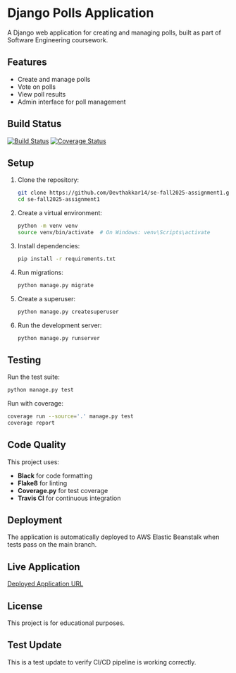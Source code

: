 # Django Polls Application

A Django web application for creating and managing polls, built as part of Software Engineering coursework.

## Features

- Create and manage polls
- Vote on polls
- View poll results
- Admin interface for poll management

## Build Status

[![Build Status](https://travis-ci.com/Devthakkar14/se-fall2025-assignment1.svg?branch=main)](https://travis-ci.com/Devthakkar14/se-fall2025-assignment1)
[![Coverage Status](https://coveralls.io/repos/github/Devthakkar14/se-fall2025-assignment1/badge.svg?branch=main)](https://coveralls.io/github/Devthakkar14/se-fall2025-assignment1)

## Setup

1. Clone the repository:
   ```bash
   git clone https://github.com/Devthakkar14/se-fall2025-assignment1.git
   cd se-fall2025-assignment1
   ```

2. Create a virtual environment:
   ```bash
   python -m venv venv
   source venv/bin/activate  # On Windows: venv\Scripts\activate
   ```

3. Install dependencies:
   ```bash
   pip install -r requirements.txt
   ```

4. Run migrations:
   ```bash
   python manage.py migrate
   ```

5. Create a superuser:
   ```bash
   python manage.py createsuperuser
   ```

6. Run the development server:
   ```bash
   python manage.py runserver
   ```

## Testing

Run the test suite:
```bash
python manage.py test
```

Run with coverage:
```bash
coverage run --source='.' manage.py test
coverage report
```

## Code Quality

This project uses:
- **Black** for code formatting
- **Flake8** for linting
- **Coverage.py** for test coverage
- **Travis CI** for continuous integration

## Deployment

The application is automatically deployed to AWS Elastic Beanstalk when tests pass on the main branch.

## Live Application

[Deployed Application URL](https://django-polls-prod.eba-g4a3cury.us-east-1.elasticbeanstalk.com)

## License

This project is for educational purposes.

## Test Update

This is a test update to verify CI/CD pipeline is working correctly.
